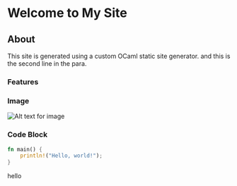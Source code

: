 # Welcome to My Site

## About

This site is generated using a custom OCaml static site generator.
and this is the second line in the para.

### Features

<!-- - **Bold text**
- *Italic text*
- `Inline code`
- [Visit OpenAI](https://openai.com) -->

### Image

![Alt text for image](https://example.com/image.png)

### Code Block

```rust
fn main() {
    println!("Hello, world!");
}
```
hello

